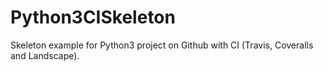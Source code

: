 # Python3CISkeleton

Skeleton example for Python3 project on Github with CI (Travis, Coveralls and Landscape).
